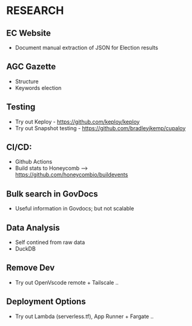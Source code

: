 # RESEARCH

## EC Website

- Document manual extraction of JSON for Election results

## AGC Gazette

- Structure
- Keywords election 

## Testing

- Try out Keploy - https://github.com/keploy/keploy
- Try out Snapshot testing - https://github.com/bradleyjkemp/cupaloy

## CI/CD:

- Github Actions
- Build stats to Honeycomb --> https://github.com/honeycombio/buildevents

## Bulk search in GovDocs

- Useful information in Govdocs; but not scalable

## Data Analysis

- Self contined from raw data
- DuckDB

## Remove Dev

- Try out OpenVscode remote + Tailscale ..

## Deployment Options

- Try out Lambda (serverless.tf), App Runner + Fargate ..
